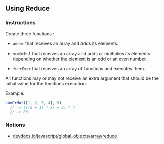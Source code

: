 ## Using Reduce

### Instructions

Create three functions :
- `adder` that receives an array and adds its elements.

- `sumOrMul` that receives an array and adds or multiplies its elements
depending on whether the element is an odd or an even number.

- `funcExec` that receives an array of functions and executes them.

All functions may or may not receive an extra argument that should be the
initial value for the functions execution.

Example:
```js
sumOrMul([1, 2, 3, 4], 5)
  // -> (((5 + 1) * 2) + 3) * 4
  // -> 60
````


### Notions

- [devdocs.io/javascript/global_objects/array/reduce](https://devdocs.io/javascript/global_objects/array/reduce)
